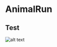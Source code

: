 # AnimalRun
## Test
![alt text]([http://url/to/img.png](https://upload.wikimedia.org/wikipedia/commons/thumb/a/a0/MVC-Process.svg/1200px-MVC-Process.svg.png))
